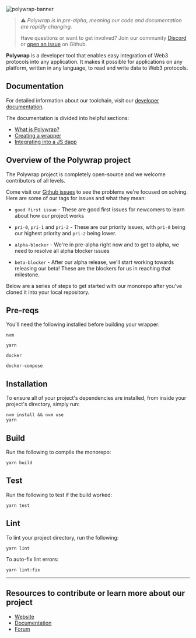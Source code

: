 ![polywrap-banner](https://user-images.githubusercontent.com/12145726/140437007-d2b8c969-df29-4a43-906a-d5400b4394ac.png) 

> ⚠️ _Polywrap is in pre-alpha, meaning our code and documentation are rapidly changing._
>
> Have questions or want to get involved? Join our community [Discord](https://discord.polywrap.io) or [open an issue](https://github.com/polywrap/monorepo/issues) on Github.

**Polywrap** is a developer tool that enables easy integration of Web3 protocols into any application. It makes it possible for applications on any platform, written in any language, to read and write data to Web3 protocols.

## Documentation

For detailed information about our toolchain, visit our [developer documentation](https://docs.polywrap.io/).

The documentation is divided into helpful sections:

- [What is Polywrap?](https://docs.polywrap.io/getting-started/what-is-polywrap)
- [Creating a wrapper](https://docs.polywrap.io/guides/create-as-wrapper/project-setup)
- [Integrating into a JS dapp](https://docs.polywrap.io/guides/create-js-dapp/install-client)

## Overview of the Polywrap project

The Polywrap project is completely open-source and we welcome contributors of all levels.

Come visit our [Github issues](https://github.com/polywrap/monorepo/issues) to see the problems we're focused on solving. Here are some of our tags for issues and what they mean:

- `good first issue` - These are good first issues for newcomers to learn about how our project works

- `pri-0`, `pri-1` and `pri-2` - These are our priority issues, with `pri-0` being our highest priority and `pri-2` being lower.

- `alpha-blocker` - We're in pre-alpha right now and to get to alpha, we need to resolve all alpha blocker issues

- `beta-blocker` - After our alpha release, we'll start working towards releasing our beta! These are the blockers for us in reaching that milestone.

Below are a series of steps to get started with our monorepo after you've cloned it into your local repository.

## Pre-reqs

You'll need the following installed before building your wrapper:

`nvm`

`yarn`

`docker`

`docker-compose`

## Installation

To ensure all of your project's dependencies are installed, from inside your project's directory, simply run:

```
nvm install && nvm use
yarn
```

## Build

Run the following to compile the monorepo:

`yarn build`

## Test

Run the following to test if the build worked:

```
yarn test
```

## Lint

To lint your project directory, run the following:

```
yarn lint
```

To auto-fix lint errors:

```
yarn lint:fix
```

---

## Resources to contribute or learn more about our project

- [Website](https://polywrap.io/)
- [Documentation](https://docs.polywrap.io/)
- [Forum](https://forum.polywrap.io/)
